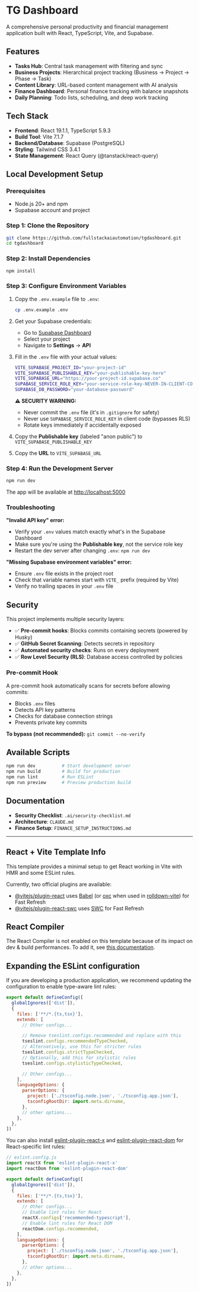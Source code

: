# TG Dashboard

A comprehensive personal productivity and financial management application built with React, TypeScript, Vite, and Supabase.

## Features

- **Tasks Hub**: Central task management with filtering and sync
- **Business Projects**: Hierarchical project tracking (Business → Project → Phase → Task)
- **Content Library**: URL-based content management with AI analysis
- **Finance Dashboard**: Personal finance tracking with balance snapshots
- **Daily Planning**: Todo lists, scheduling, and deep work tracking

## Tech Stack

- **Frontend**: React 19.1.1, TypeScript 5.9.3
- **Build Tool**: Vite 7.1.7
- **Backend/Database**: Supabase (PostgreSQL)
- **Styling**: Tailwind CSS 3.4.1
- **State Management**: React Query (@tanstack/react-query)

## Local Development Setup

### Prerequisites

- Node.js 20+ and npm
- Supabase account and project

### Step 1: Clone the Repository

```bash
git clone https://github.com/fullstackaiautomation/tgdashboard.git
cd tgdashboard
```

### Step 2: Install Dependencies

```bash
npm install
```

### Step 3: Configure Environment Variables

1. Copy the `.env.example` file to `.env`:
   ```bash
   cp .env.example .env
   ```

2. Get your Supabase credentials:
   - Go to [Supabase Dashboard](https://app.supabase.com)
   - Select your project
   - Navigate to **Settings** → **API**

3. Fill in the `.env` file with your actual values:
   ```bash
   VITE_SUPABASE_PROJECT_ID="your-project-id"
   VITE_SUPABASE_PUBLISHABLE_KEY="your-publishable-key-here"
   VITE_SUPABASE_URL="https://your-project-id.supabase.co"
   SUPABASE_SERVICE_ROLE_KEY="your-service-role-key-NEVER-IN-CLIENT-CODE"
   SUPABASE_DB_PASSWORD="your-database-password"
   ```

   **⚠️ SECURITY WARNING:**
   - Never commit the `.env` file (it's in `.gitignore` for safety)
   - Never use `SUPABASE_SERVICE_ROLE_KEY` in client code (bypasses RLS)
   - Rotate keys immediately if accidentally exposed

4. Copy the **Publishable key** (labeled "anon public") to `VITE_SUPABASE_PUBLISHABLE_KEY`
5. Copy the **URL** to `VITE_SUPABASE_URL`

### Step 4: Run the Development Server

```bash
npm run dev
```

The app will be available at [http://localhost:5000](http://localhost:5000)

### Troubleshooting

**"Invalid API key" error:**
- Verify your `.env` values match exactly what's in the Supabase Dashboard
- Make sure you're using the **Publishable key**, not the service role key
- Restart the dev server after changing `.env`: `npm run dev`

**"Missing Supabase environment variables" error:**
- Ensure `.env` file exists in the project root
- Check that variable names start with `VITE_` prefix (required by Vite)
- Verify no trailing spaces in your `.env` file

## Security

This project implements multiple security layers:

- ✅ **Pre-commit hooks**: Blocks commits containing secrets (powered by Husky)
- ✅ **GitHub Secret Scanning**: Detects secrets in repository
- ✅ **Automated security checks**: Runs on every deployment
- ✅ **Row Level Security (RLS)**: Database access controlled by policies

### Pre-commit Hook

A pre-commit hook automatically scans for secrets before allowing commits:
- Blocks `.env` files
- Detects API key patterns
- Checks for database connection strings
- Prevents private key commits

**To bypass (not recommended):** `git commit --no-verify`

## Available Scripts

```bash
npm run dev          # Start development server
npm run build        # Build for production
npm run lint         # Run ESLint
npm run preview      # Preview production build
```

## Documentation

- **Security Checklist**: `.ai/security-checklist.md`
- **Architecture**: `CLAUDE.md`
- **Finance Setup**: `FINANCE_SETUP_INSTRUCTIONS.md`

---

## React + Vite Template Info

This template provides a minimal setup to get React working in Vite with HMR and some ESLint rules.

Currently, two official plugins are available:

- [@vitejs/plugin-react](https://github.com/vitejs/vite-plugin-react/blob/main/packages/plugin-react) uses [Babel](https://babeljs.io/) (or [oxc](https://oxc.rs) when used in [rolldown-vite](https://vite.dev/guide/rolldown)) for Fast Refresh
- [@vitejs/plugin-react-swc](https://github.com/vitejs/vite-plugin-react/blob/main/packages/plugin-react-swc) uses [SWC](https://swc.rs/) for Fast Refresh

## React Compiler

The React Compiler is not enabled on this template because of its impact on dev & build performances. To add it, see [this documentation](https://react.dev/learn/react-compiler/installation).

## Expanding the ESLint configuration

If you are developing a production application, we recommend updating the configuration to enable type-aware lint rules:

```js
export default defineConfig([
  globalIgnores(['dist']),
  {
    files: ['**/*.{ts,tsx}'],
    extends: [
      // Other configs...

      // Remove tseslint.configs.recommended and replace with this
      tseslint.configs.recommendedTypeChecked,
      // Alternatively, use this for stricter rules
      tseslint.configs.strictTypeChecked,
      // Optionally, add this for stylistic rules
      tseslint.configs.stylisticTypeChecked,

      // Other configs...
    ],
    languageOptions: {
      parserOptions: {
        project: ['./tsconfig.node.json', './tsconfig.app.json'],
        tsconfigRootDir: import.meta.dirname,
      },
      // other options...
    },
  },
])
```

You can also install [eslint-plugin-react-x](https://github.com/Rel1cx/eslint-react/tree/main/packages/plugins/eslint-plugin-react-x) and [eslint-plugin-react-dom](https://github.com/Rel1cx/eslint-react/tree/main/packages/plugins/eslint-plugin-react-dom) for React-specific lint rules:

```js
// eslint.config.js
import reactX from 'eslint-plugin-react-x'
import reactDom from 'eslint-plugin-react-dom'

export default defineConfig([
  globalIgnores(['dist']),
  {
    files: ['**/*.{ts,tsx}'],
    extends: [
      // Other configs...
      // Enable lint rules for React
      reactX.configs['recommended-typescript'],
      // Enable lint rules for React DOM
      reactDom.configs.recommended,
    ],
    languageOptions: {
      parserOptions: {
        project: ['./tsconfig.node.json', './tsconfig.app.json'],
        tsconfigRootDir: import.meta.dirname,
      },
      // other options...
    },
  },
])
```
